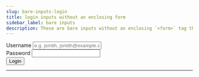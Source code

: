 ```yaml
---
slug: bare-inputs-login
title: login inputs without an enclosing form
sidebar_label: bare inputs
description: These are bare inputs without an enclosing `<form>` tag that will POST the input values on submit (via `fetch`).
---
```


<script src="/js/bare-inputs-login.js" defer="defer"></script>

<div class="container margin-vert--xl">
  <div class="row">
    <div class="card col col--12 padding--md">
      <div class="card__body bare-inputs-container">
        <input
          type="hidden"
          name="_token"
          value="abcdefghijklmnopqrstuvwxyz1234567890"
        />
        <div class="row margin-bottom--md">
          <label for="username" class="margin-right--sm">Username</label>
          <input
            type="text"
            id="username"
            name="username"
            placeholder="e.g. jsmith, jsmith@example.com"
            required
          />
        </div>
        <div class="row margin-bottom--md">
          <label for="password" class="margin-right--sm">Password</label>
          <input
            type="password"
            id="password"
            name="password"
            required
          />
        </div>
        <div class="row">
          <button type="submit" id="bare-inputs-submit" class="button button--primary">Login</button>
        </div>
      </div>
    </div>
  </div>

</div>
<hr/>
